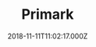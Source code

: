 ---
date: 2018-11-11T11:02:17.000Z
title: Primark
latitude: 52.058376
longitude: 1.1512876
category: checkin
---